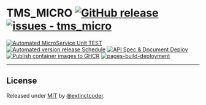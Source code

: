 # TMS_MICRO [![GitHub release](https://img.shields.io/github/release/extinctcoder/tms_micro?include_prereleases=&sort=semver&color=blue)](https://github.com/extinctcoder/tms_micro/releases/) [![issues - tms_micro](https://img.shields.io/github/issues/extinctcoder/tms_micro)](https://github.com/extinctcoder/tms_micro/issues)

[![Automated MicroService Unit TEST](https://github.com/extinctCoder/tms_micro/actions/workflows/test.yml/badge.svg)](https://github.com/extinctCoder/tms_micro/actions/workflows/test.yml)
[![Automated version release Schedule](https://github.com/extinctCoder/tms_micro/actions/workflows/release.yml/badge.svg)](https://github.com/extinctCoder/tms_micro/actions/workflows/release.yml)
[![API Spec & Document Deploy](https://github.com/extinctCoder/tms_micro/actions/workflows/docs.yml/badge.svg)](https://github.com/extinctCoder/tms_micro/actions/workflows/docs.yml)
[![Publish container images to GHCR](https://github.com/extinctCoder/tms_micro/actions/workflows/build.yml/badge.svg)](https://github.com/extinctCoder/tms_micro/actions/workflows/build.yml)
[![pages-build-deployment](https://github.com/extinctCoder/tms_micro/actions/workflows/pages/pages-build-deployment/badge.svg)](https://github.com/extinctCoder/tms_micro/actions/workflows/pages/pages-build-deployment)

---

## License

Released under [MIT](/LICENSE) by [@extinctcoder](https://github.com/extinctcoder).
